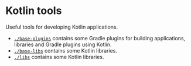 # Kotlin tools

Useful tools for developing Kotlin applications.

- [`./base-plugins`](base-plugins/) contains some Gradle plugins for building applications, libraries and Gradle plugins using Kotlin.
- [`./base-libs`](base-libs/) contains some Kotlin libraries.
- [`./libs`](libs/) contains some Kotlin libraries.
